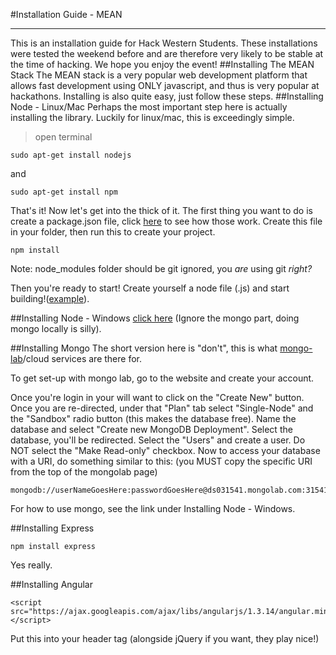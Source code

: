 #Installation Guide - MEAN
***
This is an installation guide for Hack Western Students. These installations were tested the weekend before and are therefore very likely to be stable at the time of hacking. We hope you enjoy the event!
##Installing The MEAN Stack
The MEAN stack is a very popular web development platform that allows fast development using ONLY javascript, and thus is very popular at hackathons. Installing is also quite easy, just follow these steps.
##Installing Node - Linux/Mac
Perhaps the most important step here is actually installing the library. Luckily for linux/mac, this is exceedingly simple.
>open terminal

```
sudo apt-get install nodejs
```
and
```
sudo apt-get install npm
```

That's it! Now let's get into the thick of it. The first thing you want to do is create a package.json file, click [here](http://browsenpm.org/package.json) to see how those work. Create this file in your folder, then run this to create your project.
```
npm install
```
Note: node_modules folder should be git ignored, you *are* using git *right?*


Then you're ready to start! Create yourself a node file (.js) and start building!([example](http://expressjs.com/starter/hello-world.html)).

##Installing Node - Windows
[click here](http://cwbuecheler.com/web/tutorials/2013/node-express-mongo/)
(Ignore the mongo part, doing mongo locally is silly).

##Installing Mongo
The short version here is "don't", this is what [mongo-lab](https://mongolab.co)/cloud services are there for.

To get set-up with mongo lab, go to the website and create your account.


Once you're login in your will want to click on the "Create New" button.
Once you are re-directed, under that "Plan" tab select "Single-Node" and the "Sandbox" radio button (this makes the database free).
Name the database and select "Create new MongoDB Deployment".
Select the database, you'll be redirected. Select the "Users" and create a user. Do NOT select the "Make Read-only" checkbox.
Now to access your database with a URI, do something similar to this: (you MUST copy the specific URI from the top of the mongolab page)

	mongodb://userNameGoesHere:passwordGoesHere@ds031541.mongolab.com:31541/nameOfDatebase


For how to use mongo, see the link under Installing Node - Windows.


##Installing Express
```
npm install express
```
Yes really.

##Installing Angular

	<script src="https://ajax.googleapis.com/ajax/libs/angularjs/1.3.14/angular.min.js"></script>

Put this into your header tag (alongside jQuery if you want, they play nice!)
